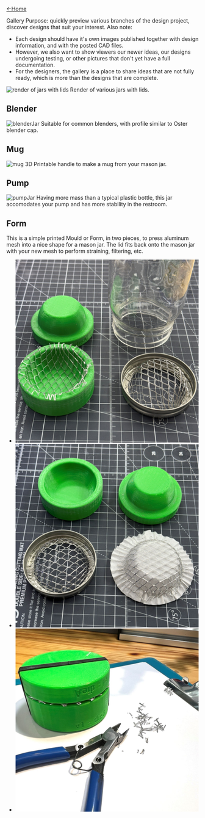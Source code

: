 [←Home](home.md)

Gallery Purpose: quickly preview various branches of the design project, discover designs that suit your interest.  Also note:
* Each design should have it's own images published together with design information, and with the posted CAD files.
* However, we also want to show viewers our newer ideas, our designs undergoing testing, or other pictures that don't yet have a full documentation.
* For the designers, the gallery is a place to share ideas that are not fully ready, which is more than the designs that are complete. 

![render of jars with lids](https://d2t1xqejof9utc.cloudfront.net/screenshots/pics/d0f7d329b35f245aab7d21370ea03580/large.png)
Render of various jars with lids.

## Blender

![blenderJar](https://d2t1xqejof9utc.cloudfront.net/screenshots/pics/c87afce5efdebabea197fe7d14d836ba/original.jpg)
Suitable for common blenders, with profile similar to Oster blender cap.

## Mug

![mug](https://d2t1xqejof9utc.cloudfront.net/screenshots/pics/ef63ede0286c4d2d95f4bdfe39e9f31b/original.jpg)
3D Printable handle to make a mug from your mason jar.

## Pump

![pumpJar](https://d2t1xqejof9utc.cloudfront.net/screenshots/pics/845fb1171fa143af8f0fa1f1dfb2b41c/original.jpg)
Having more mass than a typical plastic bottle, this jar accomodates your pump and has more stability in the restroom.

## Form
This is a simple printed Mould or Form, in two pieces, to press aluminum mesh into a nice shape for a mason jar.  The lid fits back onto the mason jar with your new mesh to perform straining, filtering, etc.

- ![form image1](img/img_form6.jpg)
- ![form image2](img/img_form7.jpg)
- ![form image3](img/img_form3.jpg)
